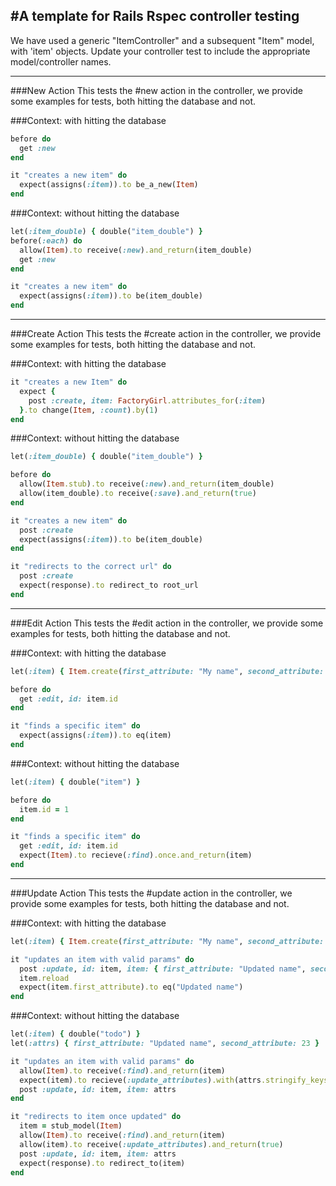 #A template for Rails Rspec controller testing
---

We have used a generic "ItemController" and a subsequent "Item" model, with 'item' objects. Update your controller test to include the appropriate model/controller names.

---
##\#New Action
This tests the #new action in the controller, we provide some examples for tests, both hitting the database and not.

###Context: with hitting the database
```ruby
before do
  get :new
end

it "creates a new item" do
  expect(assigns(:item)).to be_a_new(Item)
end
```

###Context: without hitting the database
```ruby
let(:item_double) { double("item_double") }
before(:each) do
  allow(Item).to receive(:new).and_return(item_double)
  get :new
end

it "creates a new item" do
  expect(assigns(:item)).to be(item_double)
end
```
---
##\#Create Action
This tests the #create action in the controller, we provide some examples for tests, both hitting the database and not.

###Context: with hitting the database
```ruby
it "creates a new Item" do
  expect {
    post :create, item: FactoryGirl.attributes_for(:item)
  }.to change(Item, :count).by(1)
end
```
###Context: without hitting the database
```ruby
let(:item_double) { double("item_double") }

before do
  allow(Item.stub).to receive(:new).and_return(item_double)
  allow(item_double).to receive(:save).and_return(true)
end

it "creates a new item" do
  post :create
  expect(assigns(:item)).to be(item_double)
end

it "redirects to the correct url" do
  post :create
  expect(response).to redirect_to root_url
end
```
---
##\#Edit Action
This tests the #edit action in the controller, we provide some examples for tests, both hitting the database and not.

###Context: with hitting the database
```ruby
let(:item) { Item.create(first_attribute: "My name", second_attribute: 23) }

before do
  get :edit, id: item.id
end

it "finds a specific item" do
  expect(assigns(:item)).to eq(item)
end
```
###Context: without hitting the database
```ruby
let(:item) { double("item") }

before do 
  item.id = 1
end 

it "finds a specific item" do
  get :edit, id: item.id
  expect(Item).to recieve(:find).once.and_return(item)
end
```
---
###Update Action
This tests the #update action in the controller, we provide some examples for tests, both hitting the database and not.

###Context: with hitting the database
```ruby
let(:item) { Item.create(first_attribute: "My name", second_attribute: 23) }

it "updates an item with valid params" do
  post :update, id: item, item: { first_attribute: "Updated name", second_attribute: 23 }
  item.reload
  expect(item.first_attribute).to eq("Updated name")
end
```
###Context: without hitting the database
```ruby
let(:item) { double("todo") }
let(:attrs) { first_attribute: "Updated name", second_attribute: 23 }

it "updates an item with valid params" do
  allow(Item).to receive(:find).and_return(item)
  expect(item).to recieve(:update_attributes).with(attrs.stringify_keys)
  post :update, id: item, item: attrs
end

it "redirects to item once updated" do
  item = stub_model(Item)
  allow(Item).to receive(:find).and_return(item)
  allow(item).to receive(:update_attributes).and_return(true)
  post :update, id: item, item: attrs
  expect(response).to redirect_to(item)
end
```
















